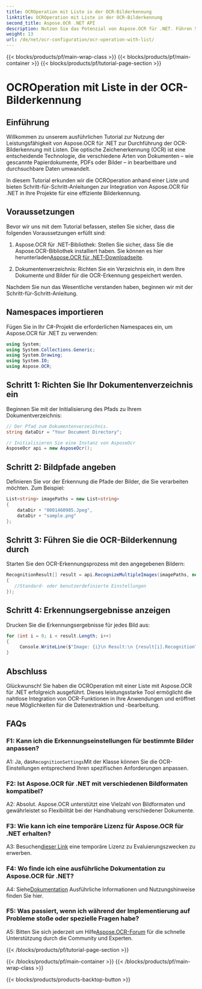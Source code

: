 ```yaml
---
title: OCROperation mit Liste in der OCR-Bilderkennung
linktitle: OCROperation mit Liste in der OCR-Bilderkennung
second_title: Aspose.OCR .NET API
description: Nutzen Sie das Potenzial von Aspose.OCR für .NET. Führen Sie mühelos eine OCR-Bilderkennung mit Listen durch. Steigern Sie die Produktivität und Datenextraktion in Ihren Anwendungen.
weight: 13
url: /de/net/ocr-configuration/ocr-operation-with-list/
---
```


{{< blocks/products/pf/main-wrap-class >}}
{{< blocks/products/pf/main-container >}}
{{< blocks/products/pf/tutorial-page-section >}}

# OCROperation mit Liste in der OCR-Bilderkennung

## Einführung

Willkommen zu unserem ausführlichen Tutorial zur Nutzung der Leistungsfähigkeit von Aspose.OCR für .NET zur Durchführung der OCR-Bilderkennung mit Listen. Die optische Zeichenerkennung (OCR) ist eine entscheidende Technologie, die verschiedene Arten von Dokumenten – wie gescannte Papierdokumente, PDFs oder Bilder – in bearbeitbare und durchsuchbare Daten umwandelt.

In diesem Tutorial erkunden wir die OCROperation anhand einer Liste und bieten Schritt-für-Schritt-Anleitungen zur Integration von Aspose.OCR für .NET in Ihre Projekte für eine effiziente Bilderkennung.

## Voraussetzungen

Bevor wir uns mit dem Tutorial befassen, stellen Sie sicher, dass die folgenden Voraussetzungen erfüllt sind:

1.  Aspose.OCR für .NET-Bibliothek: Stellen Sie sicher, dass Sie die Aspose.OCR-Bibliothek installiert haben. Sie können es hier herunterladen[Aspose.OCR für .NET-Downloadseite](https://releases.aspose.com/ocr/net/).

2. Dokumentenverzeichnis: Richten Sie ein Verzeichnis ein, in dem Ihre Dokumente und Bilder für die OCR-Erkennung gespeichert werden.

Nachdem Sie nun das Wesentliche verstanden haben, beginnen wir mit der Schritt-für-Schritt-Anleitung.

## Namespaces importieren

Fügen Sie in Ihr C#-Projekt die erforderlichen Namespaces ein, um Aspose.OCR für .NET zu verwenden:

```csharp
using System;
using System.Collections.Generic;
using System.Drawing;
using System.IO;
using Aspose.OCR;
```

## Schritt 1: Richten Sie Ihr Dokumentenverzeichnis ein

Beginnen Sie mit der Initialisierung des Pfads zu Ihrem Dokumentverzeichnis:
```csharp
// Der Pfad zum Dokumentenverzeichnis.
string dataDir = "Your Document Directory";

// Initialisieren Sie eine Instanz von AsposeOcr
AsposeOcr api = new AsposeOcr();
```

## Schritt 2: Bildpfade angeben

Definieren Sie vor der Erkennung die Pfade der Bilder, die Sie verarbeiten möchten. Zum Beispiel:

```csharp
List<string> imagePaths = new List<string>
{
    dataDir + "0001460985.Jpeg",
    dataDir + "sample.png"
};
```

## Schritt 3: Führen Sie die OCR-Bilderkennung durch

Starten Sie den OCR-Erkennungsprozess mit den angegebenen Bildern:

```csharp
RecognitionResult[] result = api.RecognizeMultipleImages(imagePaths, new RecognitionSettings
{
   //Standard- oder benutzerdefinierte Einstellungen
});
```

## Schritt 4: Erkennungsergebnisse anzeigen

Drucken Sie die Erkennungsergebnisse für jedes Bild aus:

```csharp
for (int i = 0; i < result.Length; i++)
{
	 Console.WriteLine($"Image: {i}\n Result:\n {result[i].RecognitionText}");
}
```

## Abschluss

Glückwunsch! Sie haben die OCROperation mit einer Liste mit Aspose.OCR für .NET erfolgreich ausgeführt. Dieses leistungsstarke Tool ermöglicht die nahtlose Integration von OCR-Funktionen in Ihre Anwendungen und eröffnet neue Möglichkeiten für die Datenextraktion und -bearbeitung.

## FAQs

### F1: Kann ich die Erkennungseinstellungen für bestimmte Bilder anpassen?

 A1: Ja, das`RecognitionSettings`Mit der Klasse können Sie die OCR-Einstellungen entsprechend Ihren spezifischen Anforderungen anpassen.

### F2: Ist Aspose.OCR für .NET mit verschiedenen Bildformaten kompatibel?

A2: Absolut. Aspose.OCR unterstützt eine Vielzahl von Bildformaten und gewährleistet so Flexibilität bei der Handhabung verschiedener Dokumente.

### F3: Wie kann ich eine temporäre Lizenz für Aspose.OCR für .NET erhalten?

 A3: Besuchen[dieser Link](https://purchase.aspose.com/temporary-license/) eine temporäre Lizenz zu Evaluierungszwecken zu erwerben.

### F4: Wo finde ich eine ausführliche Dokumentation zu Aspose.OCR für .NET?

 A4: Siehe[Dokumentation](https://reference.aspose.com/ocr/net/) Ausführliche Informationen und Nutzungshinweise finden Sie hier.

### F5: Was passiert, wenn ich während der Implementierung auf Probleme stoße oder spezielle Fragen habe?

 A5: Bitten Sie sich jederzeit um Hilfe[Aspose.OCR-Forum](https://forum.aspose.com/c/ocr/16) für die schnelle Unterstützung durch die Community und Experten.

{{< /blocks/products/pf/tutorial-page-section >}}

{{< /blocks/products/pf/main-container >}}
{{< /blocks/products/pf/main-wrap-class >}}

{{< blocks/products/products-backtop-button >}}
